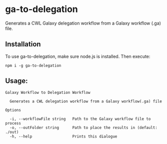 # ga-to-delegation

Generates a CWL Galaxy delegation workflow from a Galaxy workflow (.ga) file.

## Installation
To use ga-to-delegation, make sure node.js is installed. Then execute:

`npm i -g ga-to-delegation`
## Usage:
```
Galaxy Workflow to Delegation Workflow

  Generates a CWL delegation workflow from a Galaxy workflow(.ga) file 

Options

  -i, --workflowFile string   Path to the Galaxy workflow file to process   
  -o, --outFolder string      Path to place the results in (default: ./out) 
  -h, --help                  Prints this dialogue   
```